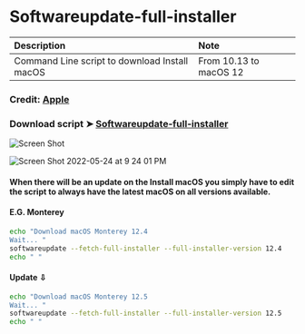 # Softwareupdate-full-installer

Description|Note
:----|:----
Command Line script to download Install macOS |From 10.13 to macOS 12

### Credit: [Apple](https://support.apple.com/en-us/HT211683)

### Download script ➤ [Softwareupdate-full-installer ](https://github.com/chris1111/Softwareupdate-full-installer/raw/Master/Softwareupdate-full-installer.zip )


![Screen Shot ](https://user-images.githubusercontent.com/6248794/170157247-ac22ec7e-c38d-46be-8596-d5dbbc08d965.png)

![Screen Shot 2022-05-24 at 9 24 01 PM](https://user-images.githubusercontent.com/6248794/170158690-18794813-798e-4941-828c-b59e6f301900.png)


#### When there will be an update on the Install macOS you simply have to edit the script to always have the latest macOS on all versions available.

#### E.G. Monterey
```bash
echo "Download macOS Monterey 12.4 
Wait... "
softwareupdate --fetch-full-installer --full-installer-version 12.4
echo " "
```
#### Update ⇩
```bash
echo "Download macOS Monterey 12.5
Wait... "
softwareupdate --fetch-full-installer --full-installer-version 12.5
echo " "
```
